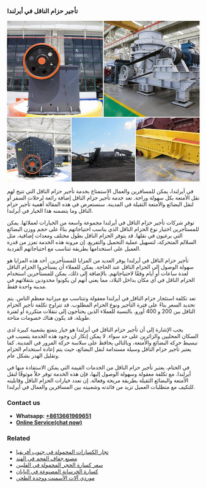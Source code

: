 <h3>تأجير حزام الناقل في أيرلندا</h3><img src='1701850613.jpg' alt=''><p>في أيرلندا، يمكن للمسافرين والعمال الاستمتاع بخدمة تأجير حزام الناقل التي تتيح لهم نقل الأمتعة بكل سهولة وراحة. تعد خدمة تأجير حزام الناقل إضافة رائعة لرحلات السفر أو لنقل البضائع والأمتعة الثقيلة في المدينة. سنستعرض في هذه المقالة أهمية تأجير حزام الناقل وما يتضمنه هذا الخيار في أيرلندا.</p><p>توفر شركات تأجير حزام الناقل في أيرلندا مجموعة واسعة من الخيارات لعملائها. يمكن للمستأجرين اختيار نوع الحزام الناقل الذي يناسب احتياجاتهم بناءً على حجم ووزن البضائع التي يرغبون في نقلها. قد يتوفر الحزام الناقل بطول مختلف ومعدات إضافية، مثل السلالم المتحركة، لتسهيل عملية التحميل والتفريغ. إن مرونة هذه الخدمة تعزز من قدرة العميل على استخدامها بطريقة تتناسب مع احتياجاتهم الفردية.</p><p>تأجير حزام الناقل في أيرلندا يوفر العديد من المزايا للمستأجرين. أحد هذه المزايا هو سهولة الوصول إلى الحزام الناقل عند الحاجة. يمكن للعملاء أن يستأجروا الحزام الناقل لعدة ساعات أو أيام وفقًا لاحتياجاتهم. بالإضافة إلى ذلك، يمكن للمستأجرين استخدام الحزام الناقل في أي مكان بداخل البلاد، مما يعني أنهم لن يكونوا محدودين بتنقلاتهم في مدينة واحدة فقط.</p><p>تعد تكلفة استئجار حزام الناقل في أيرلندا معقولة وتتناسب مع ميزانية معظم الناس. يتم تحديد السعر بناءً على فترة التأجير ونوع الحزام المطلوب. قد تتراوح تكلفة تأجير الحزام الناقل بين 200 و 400 أورو. بالنسبة للعملاء الذين يحتاجون إلى تنقلات متكررة أو لفترة طويلة، قد يكون هناك خصومات متاحة.</p><p>يجب الإشارة إلى أن تأجير حزام الناقل في أيرلندا هو خيار يتمتع بشعبية كبيرة لدى السكان المحليين والزائرين على حد سواء. لا يمكن إنكار أن وجود هذه الخدمة يتسبب في تبسيط حركة البضائع والأمتعة، وبالتالي يحافظ على سلاسة حركة المرور في المدينة. كما يعتبر تأجير حزام الناقل وسيلة مستدامة لنقل البضائع، حيث يتم إعادة استخدام الحزام وتقليل الهدر بشكل عام.</p><p>في الختام، يعتبر تأجير حزام الناقل من الخدمات القيمة التي يمكن الاستفادة منها في أيرلندا. مع تكلفة معقولة وسهولة الوصول إليها، فإن هذه الخدمة توفر حلاً موثوقًا لنقل الأمتعة والبضائع الثقيلة بطريقة مريحة وفعالة. إن تعدد خيارات الحزام الناقل وقابليته للتكيف مع متطلبات العميل تزيد من فائدته وشعبيته بين المسافرين والعمال في أيرلندا.</p><h3>Contact us</h3><ul><li><strong>Whatsapp:&nbsp;<a href="https://wa.me/8613661969651">+8613661969651</a></strong></li><li><a href="https://swt.shibang-china.com/?git&amp;zhl&amp;تأجير حزام الناقل في أيرلندا"><strong>Online Service(chat now)</strong></a></li></ul><h3>Related</h3><ul><li><a href='تجار الكسارات المحمولة في جنوب أفريقيا.md'>تجار الكسارات المحمولة في جنوب أفريقيا</a></li><li><a href='مصنع جفاف الفحم في الهند.md'>مصنع جفاف الفحم في الهند</a></li><li><a href='سعر كسارة الحجر المحمولة في الفلبين.md'>سعر كسارة الحجر المحمولة في الفلبين</a></li><li><a href='كسارة الخرسانة المصنوعة في اليابان.md'>كسارة الخرسانة المصنوعة في اليابان</a></li><li><a href='موردي آلات الأسمنت ووحدة الطحن.md'>موردي آلات الأسمنت ووحدة الطحن</a></li></ul>